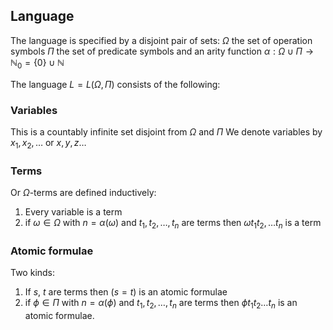 ## Language
The language is specified by a disjoint pair of sets:
$\Omega$ the set of operation symbols
$\Pi$ the set of predicate symbols
and an arity function $\alpha:\Omega \cup \Pi \to \mathbb{N}_{0}=\{ 0 \}\cup \mathbb{N}$

The language $L=L(\Omega,\Pi)$ consists of the following:
### Variables
This is a countably infinite set disjoint from $\Omega$ and $\Pi$
We denote variables by $x_{1},x_{2},\dots$ or $x,y,z\dots$

### Terms
Or $\Omega$-terms are defined inductively:
1. Every variable is a term
2. if $\omega \in \Omega$ with $n=\alpha(\omega)$ and $t_{1},t_{2},\dots,t_{n}$ are terms then $\omega t_{1}t_{2},\dots t_{n}$ is a term
### Atomic formulae
Two kinds:
1. If $s$, $t$ are terms then $(s=t)$ is an atomic formulae
2. if $\phi \in\Pi$ with $n=\alpha(\phi)$ and $t_{1},t_{2},\dots,t_{n}$ are terms then $\phi t_{1}t_{2}\dots t_{n}$ is an atomic formulae.